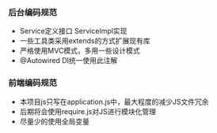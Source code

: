 ### 后台编码规范
- Service定义接口 ServiceImpl实现
- 一些工具类采用extends的方式扩展现有库
- 严格使用MVC模式，多用一些设计模式
- @Autowired DI统一使用此注解

### 前端编码规范
- 本项目js只写在application.js中，最大程度的减少JS文件冗余
- 后期将会使用require.js对JS进行模块化管理
- 尽量少的使用全局变量